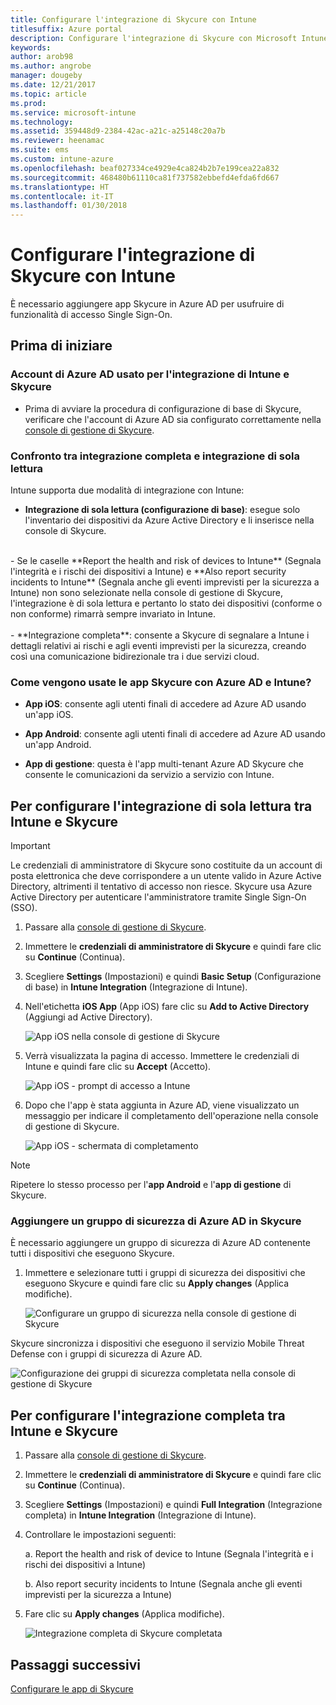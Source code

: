 ```yaml
---
title: Configurare l'integrazione di Skycure con Intune
titlesuffix: Azure portal
description: Configurare l'integrazione di Skycure con Microsoft Intune.
keywords: 
author: arob98
ms.author: angrobe
manager: dougeby
ms.date: 12/21/2017
ms.topic: article
ms.prod: 
ms.service: microsoft-intune
ms.technology: 
ms.assetid: 359448d9-2384-42ac-a21c-a25148c20a7b
ms.reviewer: heenamac
ms.suite: ems
ms.custom: intune-azure
ms.openlocfilehash: beaf027334ce4929e4ca824b2b7e199cea22a832
ms.sourcegitcommit: 468480b61110ca81f737582ebbefd4efda6fd667
ms.translationtype: HT
ms.contentlocale: it-IT
ms.lasthandoff: 01/30/2018
---
```

# <a name="set-up-the-skycure-integration-with-intune"></a>Configurare l'integrazione di Skycure con Intune

È necessario aggiungere app Skycure in Azure AD per usufruire di funzionalità di accesso Single Sign-On.

## <a name="before-you-begin"></a>Prima di iniziare

### <a name="azure-ad-account-used-to-integrate-intune-and-skycure"></a>Account di Azure AD usato per l'integrazione di Intune e Skycure

-   Prima di avviare la procedura di configurazione di base di Skycure, verificare che l'account di Azure AD sia configurato correttamente nella [console di gestione di Skycure](https://aad.skycure.com).

### <a name="full-integration-vs-read-only"></a>Confronto tra integrazione completa e integrazione di sola lettura

Intune supporta due modalità di integrazione con Intune:

-   **Integrazione di sola lettura (configurazione di base)**: esegue solo l'inventario dei dispositivi da Azure Active Directory e li inserisce nella console di Skycure.
<br>
    -   Se le caselle **Report the health and risk of devices to Intune** (Segnala l'integrità e i rischi dei dispositivi a Intune) e **Also report security incidents to Intune** (Segnala anche gli eventi imprevisti per la sicurezza a Intune) non sono selezionate nella console di gestione di Skycure, l'integrazione è di sola lettura e pertanto lo stato dei dispositivi (conforme o non conforme) rimarrà sempre invariato in Intune.
<br></br>
-   **Integrazione completa**: consente a Skycure di segnalare a Intune i dettagli relativi ai rischi e agli eventi imprevisti per la sicurezza, creando così una comunicazione bidirezionale tra i due servizi cloud.

### <a name="how-the-skycure-apps-are-used-with-azure-ad-and-intune"></a>Come vengono usate le app Skycure con Azure AD e Intune?

-   **App iOS**: consente agli utenti finali di accedere ad Azure AD usando un'app iOS.

-   **App Android**: consente agli utenti finali di accedere ad Azure AD usando un'app Android.

-   **App di gestione**: questa è l'app multi-tenant Azure AD Skycure che consente le comunicazioni da servizio a servizio con Intune.

## <a name="to-set-up-the-read-only-integration-between-intune-and-skycure"></a>Per configurare l'integrazione di sola lettura tra Intune e Skycure

> [!IMPORTANT]
> Le credenziali di amministratore di Skycure sono costituite da un account di posta elettronica che deve corrispondere a un utente valido in Azure Active Directory, altrimenti il tentativo di accesso non riesce. Skycure usa Azure Active Directory per autenticare l'amministratore tramite Single Sign-On (SSO).

1.  Passare alla [console di gestione di Skycure](https://aad.skycure.com).

2.  Immettere le **credenziali di amministratore di Skycure** e quindi fare clic su **Continue** (Continua).

3.  Scegliere **Settings** (Impostazioni) e quindi **Basic Setup** (Configurazione di base) in **Intune Integration** (Integrazione di Intune).

4.  Nell'etichetta **iOS App** (App iOS) fare clic su **Add to Active Directory** (Aggiungi ad Active Directory).

    ![App iOS nella console di gestione di Skycure](./media/skycure-setup-1.png)

5.  Verrà visualizzata la pagina di accesso. Immettere le credenziali di Intune e quindi fare clic su **Accept** (Accetto).

    ![App iOS - prompt di accesso a Intune](./media/skycure-setup-2.png)

6.  Dopo che l'app è stata aggiunta in Azure AD, viene visualizzato un messaggio per indicare il completamento dell'operazione nella console di gestione di Skycure.

    ![App iOS - schermata di completamento](./media/skycure-setup-3.png)

> [!NOTE]
> Ripetere lo stesso processo per l'**app Android** e l'**app di gestione** di Skycure.

### <a name="add-an-azure-ad-security-group-into-skycure"></a>Aggiungere un gruppo di sicurezza di Azure AD in Skycure

È necessario aggiungere un gruppo di sicurezza di Azure AD contenente tutti i dispositivi che eseguono Skycure.

1.  Immettere e selezionare tutti i gruppi di sicurezza dei dispositivi che eseguono Skycure e quindi fare clic su **Apply changes** (Applica modifiche).

    ![Configurare un gruppo di sicurezza nella console di gestione di Skycure](./media/skycure-setup-4.png)

Skycure sincronizza i dispositivi che eseguono il servizio Mobile Threat Defense con i gruppi di sicurezza di Azure AD.

![Configurazione dei gruppi di sicurezza completata nella console di gestione di Skycure](./media/skycure-setup-5.png)

## <a name="set-up-the-full-integration-between-intune-and-skycure"></a>Per configurare l'integrazione completa tra Intune e Skycure

1.  Passare alla [console di gestione di Skycure](https://aad.skycure.com).

2.  Immettere le **credenziali di amministratore di Skycure** e quindi fare clic su **Continue** (Continua).

3.  Scegliere **Settings** (Impostazioni) e quindi **Full Integration** (Integrazione completa) in **Intune Integration** (Integrazione di Intune).

4.  Controllare le impostazioni seguenti:

    a.  Report the health and risk of device to Intune (Segnala l'integrità e i rischi dei dispositivi a Intune)

    b.  Also report security incidents to Intune (Segnala anche gli eventi imprevisti per la sicurezza a Intune)

5.  Fare clic su **Apply changes** (Applica modifiche).

    ![Integrazione completa di Skycure completata](./media/skycure-setup-6.png)

## <a name="next-steps"></a>Passaggi successivi

[Configurare le app di Skycure](mtd-apps-ios-app-configuration-policy-add-assign.md)
